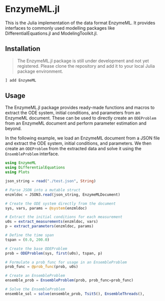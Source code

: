 # EnzymeML.jl

This is the Julia implementation of the data format EnzymeML. It provides interfaces to commonly used modelling packages like DifferentialEquations.jl and ModelingToolkit.jl.

## Installation

> The EnzymeML.jl package is still under development and not yet registered. Please clone the repository and add it to your local Julia package environment.

```julia
] add EnzymeML
```

## Usage

The EnzymeML.jl package provides ready-made functions and macros to extract the ODE system, initial conditions, and parameters from an EnzymeML document. These can be used to directly create an `ODEProblem` from an EnzymeML document and perform parameter estimation and beyond.

In the following example, we load an EnzymeML document from a JSON file and extract the ODE system, initial conditions, and parameters. We then create an `ODEProblem` from the extracted data and solve it using the `EnsembleProblem` interface.

```julia
using EnzymeML
using DifferentialEquations
using Plots

json_string = read("./test.json", String)

# Parse JSON into a mutable struct
enzmldoc = JSON3.read(json_string, EnzymeMLDocument)

# Create the ODE system directly from the document
sys, vars, params = @system(enzmldoc)

# Extract the initial conditions for each measurement
u0s = extract_measurements(enzmldoc, vars)
p = extract_parameters(enzmldoc, params)

# Define the time span
tspan = (0.0, 200.0)

# Create the base ODEProblem
prob = ODEProblem(sys, first(u0s), tspan, p)

# Formulate a prob_func for usage in an EnsembleProblem
prob_func = @prob_func(prob, u0s)

# Create an EnsembleProblem
ensemble_prob = EnsembleProblem(prob, prob_func=prob_func)

# Solve the EnsembleProblem
ensemble_sol = solve(ensemble_prob, Tsit5(), EnsembleThreads(), 
```

